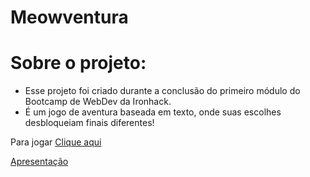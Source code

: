 # Meowventura
# Sobre o projeto:
- Esse projeto foi criado durante a conclusão do primeiro módulo do Bootcamp de WebDev da Ironhack.
- É um jogo de aventura baseada em texto, onde suas escolhes desbloqueiam finais diferentes!

Para jogar [Clique aqui](https://giuprofilo.github.io/catadventure/)

[Apresentação](https://docs.google.com/presentation/d/1qqyXORqzyGGTHeYjv1fOTVuWq8hoqBynTpx_sQCi2Wc/edit#slide=id.p)
